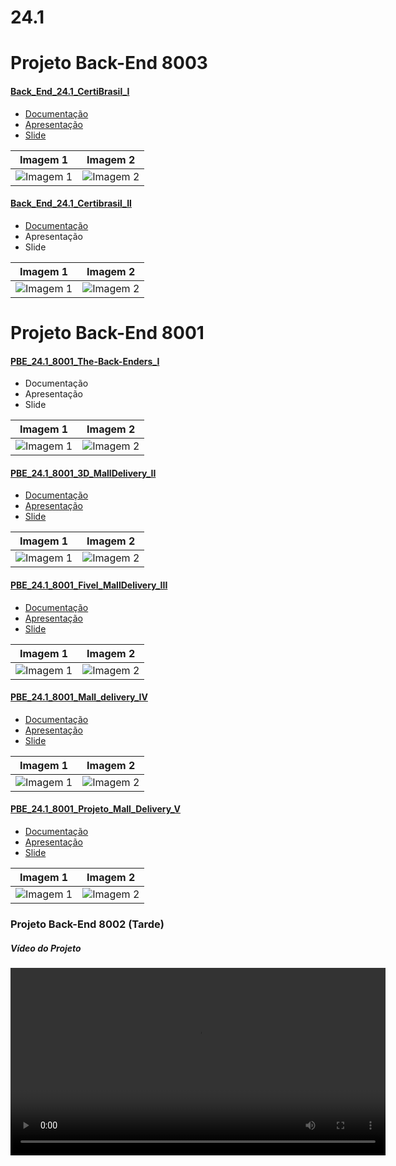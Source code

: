 # 24.1

<div class="hero">
    <h1>Projeto Back-End 8003</h1> 
</div>

#### [Back_End_24.1_CertiBrasil_I](https://github.com/Projetos-de-Extensao/Back_End_24.1_CertiBrasil_I)

- [Documentação](https://projetos-de-extensao.github.io/Back_End_24.1_CertiBrasil_I/)
- [Apresentação]()
- [Slide]()

| Imagem 1 | Imagem 2 |
|----------|----------|
| ![Imagem 1]() | ![Imagem 2]() |  

#### [Back_End_24.1_Certibrasil_II](https://github.com/Projetos-de-Extensao/Back_End_24.1_Certibrasil_II)

- [Documentação](https://luigigc.github.io/2024.1_G2_Certibrasil/)
- Apresentação
- Slide

| Imagem 1 | Imagem 2 |
|----------|----------|
| ![Imagem 1]() | ![Imagem 2]() |  

<div class="hero">
    <h1>Projeto Back-End 8001</h1> 
</div>

#### [PBE_24.1_8001_The-Back-Enders_I](https://github.com/Projetos-de-Extensao/PBE_24._8001_The-Back-Enders_I)

- Documentação
- Apresentação
- Slide

| Imagem 1 | Imagem 2 |
|----------|----------|
| ![Imagem 1]() | ![Imagem 2]() |  

#### [PBE_24.1_8001_3D_MallDelivery_II](https://github.com/Projetos-de-Extensao/PBE_24.1_8001_3D_MallDelivery_II)

- [Documentação](https://projetos-de-extensao.github.io/PBE_24.2_8001_I_BrainBox/)
- [Apresentação]()
- [Slide]()

| Imagem 1 | Imagem 2 |
|----------|----------|
| ![Imagem 1]() | ![Imagem 2]() |  

#### [PBE_24.1_8001_Fivel_MallDelivery_III](https://github.com/Projetos-de-Extensao/PBE_24.1_8001_Fivel_MallDelivery_III)

- [Documentação](https://projetos-de-extensao.github.io/PBE_24.2_8001_I_BrainBox/)
- [Apresentação]() 
- [Slide]()

| Imagem 1 | Imagem 2 |
|----------|----------|
| ![Imagem 1]() | ![Imagem 2]() |  



#### [PBE_24.1_8001_Mall_delivery_IV](https://github.com/Projetos-de-Extensao/PBE_24.1_8001_Mall_delivery_IV)

- [Documentação](https://projetos-de-extensao.github.io/PBE_24.2_8001_I_BrainBox/)
- [Apresentação]()
- [Slide]()
 
| Imagem 1 | Imagem 2 |
|----------|----------|
| ![Imagem 1]() | ![Imagem 2]() |  



#### [PBE_24.1_8001_Projeto_Mall_Delivery_V](https://github.com/Projetos-de-Extensao/PBE_24.1_8001_Projeto_Mall_Delivery_V)

- [Documentação](https://projetos-de-extensao.github.io/PBE_24.2_8001_I_BrainBox/)
- [Apresentação]()
- [Slide]()
  
| Imagem 1 | Imagem 2 |
|----------|----------|
| ![Imagem 1]() | ![Imagem 2]() |  

### Projeto Back-End 8002 (Tarde)

##### Vídeo do Projeto

<video width="600" controls>
  <source src="caminho/para/o/video.mp4" type="video/mp4">
  Seu navegador não suporta a tag de vídeo.
</video>